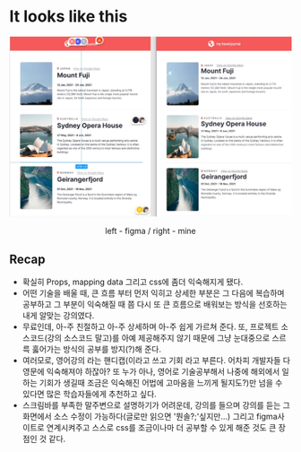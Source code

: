 # It looks like this

![original one](./public/images/result.JPG)

<div style="text-align: center">
left - figma / right - mine
</div>

## Recap

- 확실히 Props, mapping data 그리고 css에 좀더 익숙해지게 됐다.
- 어떤 기술을 배울 때, 큰 흐름 부터 먼저 익히고 상세한 부분은 그 다음에 복습하며 공부하고 그 부분이 익숙해질 때 쯤 다시 또 큰 흐름으로 배워보는 방식을 선호하는 내게 알맞는 강의였다.
- 무료인데, 아-주 친절하고 아-주 상세하며 아-주 쉽게 가르쳐 준다. 또, 프로젝트 소스코드(강의 소스코드 말고)를 아예 제공해주지 않기 때문에 그냥 눈대중으로 스르륵 훓어가는 방식의 공부를 방지(?)해 준다.
- 여러모로, 영어강의 라는 핸디캡(이라고 쓰고 기회 라고 부른다. 어차피 개발자들 다 영문에 익숙해져야 하잖아? 또 누가 아나, 영어로 기술공부해서 나중에 해외에서 일하는 기회가 생길때 조금은 익숙해진 어법에 고마움을 느끼게 될지도?)만 넘을 수 있다면 많은 학습자들에게 추천하고 싶다.
- 스크림바를 부족한 말주변으로 설명하기가 어려운데, 강의를 들으며 강의를 듣는 그 화면에서 소스 수정이 가능하다(글로만 읽으면 '뭔솔?;'싶지만...) 그리고 figma사이트로 연계시켜주고 스스로 css를 조금이나마 더 공부할 수 있게 해준 것도 큰 장점인 것 같다.
